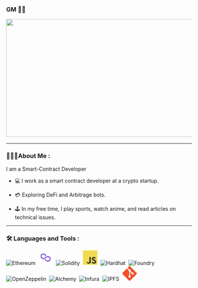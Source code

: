 ### GM 👋🏻

<div align="center">
  <img src="https://media.giphy.com/media/ztpMY1t5VYWlO/giphy.gif" width="750" height="320"/>
</div>

---

### 👨🏻‍💻About Me :
I am a Smart-Contract Developer

- :computer: I work as a smart contract developer at a crypto startup.

- :credit_card: Exploring DeFi and Arbitrage bots.

- :joystick: In my free time, I play sports, watch anime, and read articles on technical issues.

---

### :hammer_and_wrench: Languages and Tools :
<div>
  <img src="https://download.logo.wine/logo/Ethereum/Ethereum-Diamond-Logo.wine.png" title="Ethereum" alt="Ethereum" width="40" height="40"/>&nbsp;
  <img src="https://github.com/devicons/devicon/blob/master/icons/polygon/polygon-original.svg" title="Polygon" alt="Polygon" width="40" height="40"/>&nbsp;
  <img src="https://icon2.cleanpng.com/20190726/uli/kisspng-solidity-smart-contract-programming-language-ether-blockchain-development-bearplex-5d3afdfe93fac2.9289112115641471986061.jpg" title="Solidity" alt="Solidity" width="40" height="40"/>&nbsp;
  <img src="https://github.com/devicons/devicon/blob/master/icons/javascript/javascript-original.svg" title="JavaScript" alt="JavaScript" width="40" height="40"/>&nbsp;
  <img src="https://www.solodev.com/file/13466e21-dd2c-11ec-b9ad-0eaef3759f5f/Hardhat-Logo-Icon.png" title="Hardhat" alt="Hardhat" width="40" height="40"/>&nbsp;
  <img src="https://avatars.githubusercontent.com/u/99892494?s=200&v=4" title="Foundry" alt="Foundry" width="40" height="40"/>&nbsp;
  <img src="https://www.cudedesign.co.uk/wp-content/uploads/2022/06/OpenZeppelin-Programming-Language.png" title="OpenZeppelin" alt="OpenZeppelin" width="40" height="40"/>&nbsp;
  <img src="https://images.crunchbase.com/image/upload/c_lpad,f_auto,q_auto:eco,dpr_1/knid3ofzvtnf9f6ifg7t" title="Alchemy" alt="Alchemy" width="40" height="40"/>&nbsp;
  <img src="https://avatars.githubusercontent.com/u/20999355?s=200&v=4" title="Infura" alt="Infura" width="40" height="40"/>&nbsp;
  <img src="https://docs.ipfs.io/images/ipfs-logo.svg" title="IPFS" alt="IPFS" width="40" height="40"/>&nbsp;
  <img src="https://github.com/devicons/devicon/blob/master/icons/git/git-original.svg" title="Git" alt="Git" width="40" height="40"/>&nbsp;
</div>
